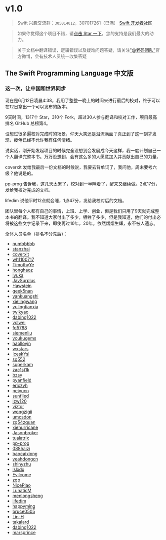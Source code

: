 # v1.0

> Swift 兴趣交流群：`305014012`，307017261（已满） [Swift 开发者社区](http://swiftist.org)

> 如果你觉得这个项目不错，请[点击 Star 一下](https://github.com/numbbbbb/the-swift-programming-language-in-chinese)，您的支持是我们最大的动力。

> 关于文档中翻译错误，逻辑错误以及疑难问题答疑，请关注["@老码团队"](http://weibo.com/u/5241713117%20)官方微博，会有技术人员统一收集答疑

## The Swift Programming Language 中文版

### 这一次，让中国和世界同步

现在是6月12日凌晨4:38，我用了整整一晚上的时间来进行最后的校对，终于可以在12日拿出一个可以发布的版本。

9天时间，1317个 Star，310个 Fork，超过30人参与翻译和校对工作，项目最高排名 GitHub 总榜第4。

设想过很多遍校对完成时的场景，仰天大笑还是泪流满面？真正到了这一刻才发现，疲倦已经不允许我有任何情绪。

说实话，刚开始发起项目的时候完全没想到会发展成今天这样，我一度计划自己一个人翻译完整本书。万万没想到，会有这么多的人愿意加入并贡献出自己的力量。

coverxit 发给我最后一份文档的时候说，我要去背单词了，我问他，周末要考六级？他说是的。

pp-prog 告诉我，这几天太累了，校对到一半睡着了，醒来又继续做。2点17分，发给我校对完成的文档。

lifedim 说他平时12点就会睡，1点47分，发给我校对后的文档。

团队里每个人都有自己的事情，上班、上学、创业，但是我们只用了9天就完成整本书的翻译。我不知道大家付出了多少，牺牲了多少，但是我知道，他们的付出必将被这些文字记录下来，即使再过10年，20年，依然熠熠生辉，永不被人遗忘。

全体人员名单（排名不分先后）：

* [numbbbbb](https://github.com/numbbbbb)
* [stanzhai](https://github.com/stanzhai)
* [coverxit](https://github.com/coverxit)
* [wh1100717](https://github.com/wh1100717)
* [TimothyYe](https://github.com/TimothyYe)
* [honghaoz](https://github.com/honghaoz)
* [lyuka](https://github.com/lyuka)
* [JaySurplus](https://github.com/JaySurplus)
* [Hawstein](https://github.com/Hawstein)
* [geek5nan](https://github.com/geek5nan)
* [yankuangshi](https://github.com/yankuangshi)
* [xielingwang](https://github.com/xielingwang)
* [yulingtianxia](https://github.com/yulingtianxia)
* [twlkyao](https://github.com/twlkyao)
* [dabing1022](https://github.com/dabing1022)
* [vclwei](https://github.com/vclwei)
* [fd5788](https://github.com/fd5788)
* [siemenliu](https://github.com/siemenliu)
* [youkugems](https://github.com/youkugems)
* [haolloyin](https://github.com/haolloyin)
* [wxstars](https://github.com/wxstars)
* [IceskYsl](https://github.com/IceskYsl)
* [sg552](https://github.com/sg552)
* [superkam](https://github.com/superkam)
* [zac1st1k](https://github.com/zac1st1k)
* [bzsy](https://github.com/bzsy)
* [pyanfield](https://github.com/pyanfield)
* [ericzyh](https://github.com/ericzyh)
* [peiyucn](https://github.com/peiyucn)
* [sunfiled](https://github.com/sunfiled)
* [lzw120](https://github.com/lzw120)
* [viztor](https://github.com/viztor)
* [wongzigii](https://github.com/wongzigii)
* [umcsdon](https://github.com/umcsdon)
* [zq54zquan](https://github.com/zq54zquan)
* [xiehurricane](https://github.com/xiehurricane)
* [Jasonbroker](https://github.com/Jasonbroker)
* [tualatrix](https://github.com/tualatrix)
* [pp-prog](https://github.com/pp-prog)
* [088haizi](https://github.com/088haizi)
* [baocaixiong](https://github.com/baocaixiong)
* [yeahdongcn](https://github.com/yeahdongcn)
* [shinyzhu](https://github.com/shinyzhu)
* [lslxdx](https://github.com/lslxdx)
* [Evilcome](https://github.com/Evilcome)
* [zqp](https://github.com/zqp)
* [NicePiao](https://github.com/NicePiao)
* [LunaticM](https://github.com/LunaticM)
* [menlongsheng](https://github.com/menlongsheng)
* [lifedim](https://github.com/lifedim)
* [happyming](https://github.com/happyming)
* [bruce0505](https://github.com/bruce0505)
* [Lin-H](https://github.com/Lin-H)
* [takalard](https://github.com/takalard)
* [dabing1022](https://github.com/dabing1022)
* [marsprince](https://github.com/marsprince)

